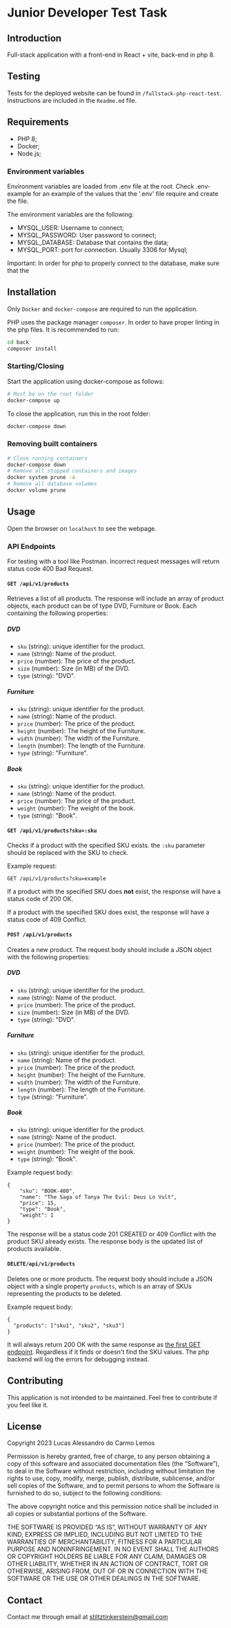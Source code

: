 # Junior Developer Test Task

## Introduction

Full-stack application with a front-end in React + vite, back-end in php 8.

## Testing

Tests for the deployed website can be found in `/fullstack-php-react-test`. Instructions are included in the `Readme.md` file.

## Requirements

- PHP 8;
- Docker;
- Node.js;

### Environment variables

Environment variables are loaded from .env file at the root. Check .env-example for an example of the values that the '.env' file require and create the file.

The environment variables are the following:

 - MYSQL_USER: Username to connect;
 - MYSQL_PASSWORD: User password to connect;
 - MYSQL_DATABASE: Database that contains the data;
 - MYSQL_PORT: port for connection. Usually 3306 for Mysql;

Important: In order for php to properly connect to the database, make sure that the

## Installation

Only ```Docker``` and `docker-compose` are required to run the application.

PHP uses the package manager `composer`. In order to have proper linting in the php files. It is recommended to run:

```bash
cd back
composer install
```

### Starting/Closing

Start the application using docker-compose as follows:

```bash
# Must be on the root folder
docker-compose up
```

To close the application, run this in the root folder:

```bash
docker-compose down
```

### Removing built containers

```bash
# Close running containers
docker-compose down
# Remove all stopped containers and images
docker system prune -a
# Remove all database volumes
docker volume prune
```

## Usage

Open the browser on ```localhost``` to see the webpage.

### API Endpoints

For testing with a tool like Postman. Incorrect request messages will return status code 400 Bad Request.

#### `GET /api/v1/products`

Retrieves a list of all products. The response will include an array of product objects, each product can be of type DVD, Furniture or Book. Each containing the following properties:

##### DVD

 - `sku` (string): unique identifier for the product.
 - `name` (string): Name of the product.
 - `price` (number): The price of the product.
 - `size` (number): Size (in MB) of the DVD.
 - `type` (string): "DVD".

##### Furniture

 - `sku` (string): unique identifier for the product.
 - `name` (string): Name of the product.
 - `price` (number): The price of the product.
 - `height` (number): The height of the Furniture.
 - `width` (number): The width of the Furniture.
 - `length` (number): The length of the Furniture.
 - `type` (string): "Furniture".

##### Book

 - `sku` (string): unique identifier for the product.
 - `name` (string): Name of the product.
 - `price` (number): The price of the product.
 - `weight` (number): The weight of the book.
 - `type` (string): "Book".

#### `GET /api/v1/products?sku=:sku`

Checks if a product with the specified SKU exists. the `:sku` parameter should be replaced with the SKU to check.

Example request:

```
GET /api/v1/products?sku=example
```

If a product with the specified SKU does **not** exist, the response will have a status code of 200 OK.

If a product with the specified SKU does exist, the response will have a status code of 409 Conflict.

#### `POST /api/v1/products`

Creates a new product. The request body should include a JSON object with the following properties:

##### DVD

 - `sku` (string): unique identifier for the product.
 - `name` (string): Name of the product.
 - `price` (number): The price of the product.
 - `size` (number): Size (in MB) of the DVD.
 - `type` (string): "DVD".

##### Furniture

 - `sku` (string): unique identifier for the product.
 - `name` (string): Name of the product.
 - `price` (number): The price of the product.
 - `height` (number): The height of the Furniture.
 - `width` (number): The width of the Furniture.
 - `length` (number): The length of the Furniture.
 - `type` (string): "Furniture".

##### Book

 - `sku` (string): unique identifier for the product.
 - `name` (string): Name of the product.
 - `price` (number): The price of the product.
 - `weight` (number): The weight of the book.
 - `type` (string): "Book".


Example request body:

```
{
    "sku": "BOOK-400",
    "name": "The Saga of Tanya The Evil: Deus Lo Vult",
    "price": 15,
    "type": "Book",
    "weight": 1
}
```

The response will be a status code 201 CREATED or 409 Conflict with the product SKU already exists. The response body is the updated list of products available.

#### `DELETE/api/v1/products`

Deletes one or more products. The request body should include a JSON object with a single property `products`, which is an array of SKUs representing the products to be deleted.

Example request body:

```
{
  "products": ["sku1", "sku2", "sku3"]
}
```

It will always return 200 OK with the same response as [the first GET endpoint](#get-apiv1products). Regardless if it finds or doesn't find the SKU values. The php backend will log the errors for debugging instead.


## Contributing

This application is not intended to be maintained. Feel free to contribute if you feel like it.

## License

Copyright 2023 Lucas Alessandro do Carmo Lemos

Permission is hereby granted, free of charge, to any person obtaining a copy of this software and associated documentation files (the “Software”), to deal in the Software without restriction, including without limitation the rights to use, copy, modify, merge, publish, distribute, sublicense, and/or sell copies of the Software, and to permit persons to whom the Software is furnished to do so, subject to the following conditions:

The above copyright notice and this permission notice shall be included in all copies or substantial portions of the Software.

THE SOFTWARE IS PROVIDED “AS IS”, WITHOUT WARRANTY OF ANY KIND, EXPRESS OR IMPLIED, INCLUDING BUT NOT LIMITED TO THE WARRANTIES OF MERCHANTABILITY, FITNESS FOR A PARTICULAR PURPOSE AND NONINFRINGEMENT. IN NO EVENT SHALL THE AUTHORS OR COPYRIGHT HOLDERS BE LIABLE FOR ANY CLAIM, DAMAGES OR OTHER LIABILITY, WHETHER IN AN ACTION OF CONTRACT, TORT OR OTHERWISE, ARISING FROM, OUT OF OR IN CONNECTION WITH THE SOFTWARE OR THE USE OR OTHER DEALINGS IN THE SOFTWARE.

## Contact

Contact me through email at stiltztinkerstein@gmail.com
